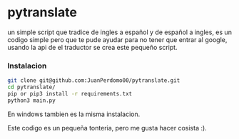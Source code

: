 # pytranslate

un simple script que tradice de ingles a español y de español a ingles, 
es un codigo simple pero que te pude ayudar para no tener que entrar al google,
usando la api de el traductor se crea este pequeño script.


### Instalacion

```sh
git clone git@github.com:JuanPerdomo00/pytranslate.git
cd pytranslate/
pip or pip3 install -r requirements.txt
python3 main.py
```

En windows tambien es la misma instalacion.



Este codigo es un pequeña tonteria, pero me gusta hacer cosista :).